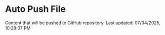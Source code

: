 # Auto Push File

Content that will be pushed to GitHub repository.
Last updated: 07/04/2025, 10:28:07 PM